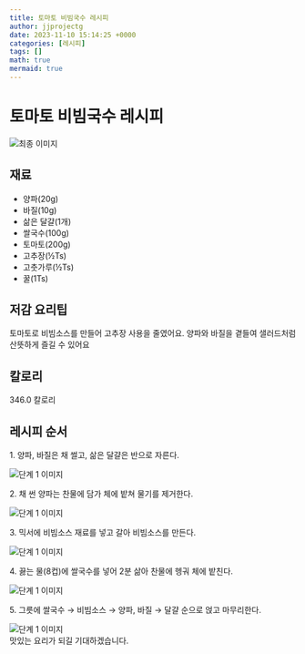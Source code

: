 ```yaml
---
title: 토마토 비빔국수 레시피
author: jjprojectg
date: 2023-11-10 15:14:25 +0000
categories: [레시피]
tags: []
math: true
mermaid: true
---
```

<meta name="og:type" content="website"/>
<meta charset="UTF-8"/>
<div class="header">
  <h1>토마토 비빔국수 레시피</h1>
</div>

<div class="container my-4">
  <div class="row">
    <div class="col-12 col-md-6">
      <div class="recipe-image">
        <img src="http://www.foodsafetykorea.go.kr/uploadimg/20210310/20210310102052_1615339252330.jpg" class="step-image" alt="최종 이미지"/>
      </div>
    </div>
    <div class="col-12 col-md-6">
      <div class="ingredients">
        <h2>재료</h2>
        <ul class="card">
          <li> 양파(20g) </li>
          <li>  바질(10g) </li>
          <li>  삶은 달걀(1개) </li>
          <li>  쌀국수(100g) </li>
          <li>  토마토(200g) </li>
          <li>  고추장(½Ts) </li>
          <li>  고춧가루(½Ts) </li>
          <li>  꿀(1Ts) </li>
</ul>
      </div>
    </div>
    <div class="col-12 col-md-6">
      <div class="ingredients">
        <h2>저감 요리팁</h2>
        <div class="card"> 
          <p>
            토마토로 비빔소스를 만들어 고추장 사용을 줄였어요.
양파와 바질을 곁들여 샐러드처럼 산뜻하게 즐길 수 있어요
          </p>
        </div>
      </div>
      <div class="ingredients">
        <h2>칼로리</h2>
        <div class="card"> 
          <p>
            346.0 칼로리
          </p>
        </div>
      </div>
    </div>
  </div>

  <h2 class="my-4">레시피 순서</h2>
  <div class="card recipe-card">
    <div class="card-body recipe-step">
      <p class="card-text step-description">1. 양파, 바질은 채 썰고, 삶은 달걀은 반으로 자른다.</p>
      <img src="http://www.foodsafetykorea.go.kr/uploadimg/20210310/20210310100941_1615338581489.jpg" alt="단계 1 이미지" class="step-image"/>
    </div>
  </div>
  <div class="card recipe-card">
    <div class="card-body recipe-step">
      <p class="card-text step-description">2. 채 썬 양파는 찬물에 담가 체에 밭쳐 물기를 제거한다.</p>
      <img src="http://www.foodsafetykorea.go.kr/uploadimg/20210310/20210310100953_1615338593092.jpg" alt="단계 1 이미지" class="step-image"/>
    </div>
  </div>
  <div class="card recipe-card">
    <div class="card-body recipe-step">
      <p class="card-text step-description">3. 믹서에 비빔소스 재료를 넣고 갈아 비빔소스를 만든다.</p>
      <img src="http://www.foodsafetykorea.go.kr/uploadimg/20210310/20210310101012_1615338612946.jpg" alt="단계 1 이미지" class="step-image"/>
    </div>
  </div>
  <div class="card recipe-card">
    <div class="card-body recipe-step">
      <p class="card-text step-description">4. 끓는 물(8컵)에 쌀국수를 넣어 2분 삶아 찬물에 헹궈 체에 밭친다.</p>
      <img src="http://www.foodsafetykorea.go.kr/uploadimg/20210310/20210310101028_1615338628933.jpg" alt="단계 1 이미지" class="step-image"/>
    </div>
  </div>
  <div class="card recipe-card">
    <div class="card-body recipe-step">
      <p class="card-text step-description">5. 그릇에 쌀국수 → 비빔소스 → 양파, 바질 → 달걀 순으로 얹고 마무리한다.</p>
      <img src="http://www.foodsafetykorea.go.kr/uploadimg/20210310/20210310101040_1615338640648.jpg" alt="단계 1 이미지" class="step-image"/>
    </div>
  </div>

</div>
맛있는 요리가 되길 기대하겠습니다.
